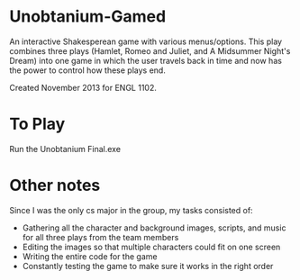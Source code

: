 Unobtanium-Gamed
===============

An interactive Shakesperean game with various menus/options. This play combines three plays (Hamlet, Romeo and Juliet, and A Midsummer Night's Dream) into one game in which the user travels back in time and now has the power to control how these plays end.

Created November 2013 for ENGL 1102.

To Play
=======
Run the Unobtanium Final.exe

Other notes
===========
Since I was the only cs major in the group, my tasks consisted of:
- Gathering all the character and background images, scripts, and music for all three plays from the team members
- Editing the images so that multiple characters could fit on one screen
- Writing the entire code for the game
- Constantly testing the game to make sure it works in the right order
